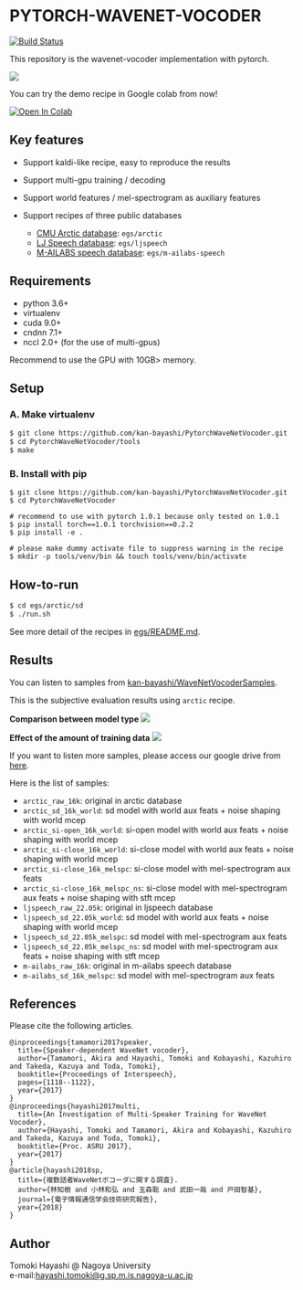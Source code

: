 # PYTORCH-WAVENET-VOCODER

[![Build Status](https://travis-ci.org/kan-bayashi/PytorchWaveNetVocoder.svg?branch=master)](https://travis-ci.org/kan-bayashi/PytorchWaveNetVocoder)

This repository is the wavenet-vocoder implementation with pytorch.

![](https://kan-bayashi.github.io/WaveNetVocoderSamples/images/overview.bmp)

You can try the demo recipe in Google colab from now!

[![Open In Colab](https://colab.research.google.com/assets/colab-badge.svg)](https://colab.research.google.com/github/kan-bayashi/INTERSPEECH19_TUTORIAL/blob/master/notebooks/wavenet_vocoder/wavenet_vocoder.ipynb)

## Key features

- Support kaldi-like recipe, easy to reproduce the results
- Support multi-gpu training / decoding
- Support world features / mel-spectrogram as auxiliary features
- Support recipes of three public databases

    - [CMU Arctic database](http://www.festvox.org/cmu_arctic/): `egs/arctic`
    - [LJ Speech database](https://keithito.com/LJ-Speech-Dataset/): `egs/ljspeech`
    - [M-AILABS speech database](http://www.m-ailabs.bayern/en/the-mailabs-speech-dataset/): `egs/m-ailabs-speech`

## Requirements

- python 3.6+
- virtualenv
- cuda 9.0+
- cndnn 7.1+
- nccl 2.0+ (for the use of multi-gpus)

Recommend to use the GPU with 10GB> memory.

## Setup

### A. Make virtualenv

```bash
$ git clone https://github.com/kan-bayashi/PytorchWaveNetVocoder.git
$ cd PytorchWaveNetVocoder/tools
$ make
```

### B. Install with pip

```
$ git clone https://github.com/kan-bayashi/PytorchWaveNetVocoder.git
$ cd PytorchWaveNetVocoder

# recommend to use with pytorch 1.0.1 because only tested on 1.0.1
$ pip install torch==1.0.1 torchvision==0.2.2
$ pip install -e .

# please make dummy activate file to suppress warning in the recipe
$ mkdir -p tools/venv/bin && touch tools/venv/bin/activate
```

## How-to-run

```bash
$ cd egs/arctic/sd
$ ./run.sh
```

See more detail of the recipes in [egs/README.md](egs/README.md).

## Results

You can listen to samples from [kan-bayashi/WaveNetVocoderSamples](https://kan-bayashi.github.io/WaveNetVocoderSamples/).

This is the subjective evaluation results using `arctic` recipe.

**Comparison between model type**
![](https://kan-bayashi.github.io/WaveNetVocoderSamples/images/mos.bmp)

**Effect of the amount of training data**
![](https://kan-bayashi.github.io/WaveNetVocoderSamples/images/mos_num_train.bmp)

If you want to listen more samples, please access our google drive from [here](https://drive.google.com/drive/folders/1zC1WDiMu4SOdc7UeOayoEe_79PdnPBu6?usp=sharing).

Here is the list of samples:
- `arctic_raw_16k`: original in arctic database
- `arctic_sd_16k_world`: sd model with world aux feats + noise shaping with world mcep
- `arctic_si-open_16k_world`: si-open model with world aux feats + noise shaping with world mcep
- `arctic_si-close_16k_world`: si-close model with world aux feats + noise shaping with world mcep
- `arctic_si-close_16k_melspc`: si-close model with mel-spectrogram aux feats
- `arctic_si-close_16k_melspc_ns`: si-close model with mel-spectrogram aux feats + noise shaping with stft mcep
- `ljspeech_raw_22.05k`: original in ljspeech database
- `ljspeech_sd_22.05k_world`: sd model with world aux feats + noise shaping with world mcep
- `ljspeech_sd_22.05k_melspc`: sd model with mel-spectrogram aux feats
- `ljspeech_sd_22.05k_melspc_ns`: sd model with mel-spectrogram aux feats + noise shaping with stft mcep
- `m-ailabs_raw_16k`: original in m-ailabs speech database
- `m-ailabs_sd_16k_melspc`: sd model with mel-spectrogram aux feats

## References

Please cite the following articles.

```
@inproceedings{tamamori2017speaker,
  title={Speaker-dependent WaveNet vocoder},
  author={Tamamori, Akira and Hayashi, Tomoki and Kobayashi, Kazuhiro and Takeda, Kazuya and Toda, Tomoki},
  booktitle={Proceedings of Interspeech},
  pages={1118--1122},
  year={2017}
}
@inproceedings{hayashi2017multi,
  title={An Investigation of Multi-Speaker Training for WaveNet Vocoder},
  author={Hayashi, Tomoki and Tamamori, Akira and Kobayashi, Kazuhiro and Takeda, Kazuya and Toda, Tomoki},
  booktitle={Proc. ASRU 2017},
  year={2017}
}
@article{hayashi2018sp,
  title={複数話者WaveNetボコーダに関する調査}.
  author={林知樹 and 小林和弘 and 玉森聡 and 武田一哉 and 戸田智基},
  journal={電子情報通信学会技術研究報告},
  year={2018}
}
```

## Author

Tomoki Hayashi @ Nagoya University  
e-mail:hayashi.tomoki@g.sp.m.is.nagoya-u.ac.jp
